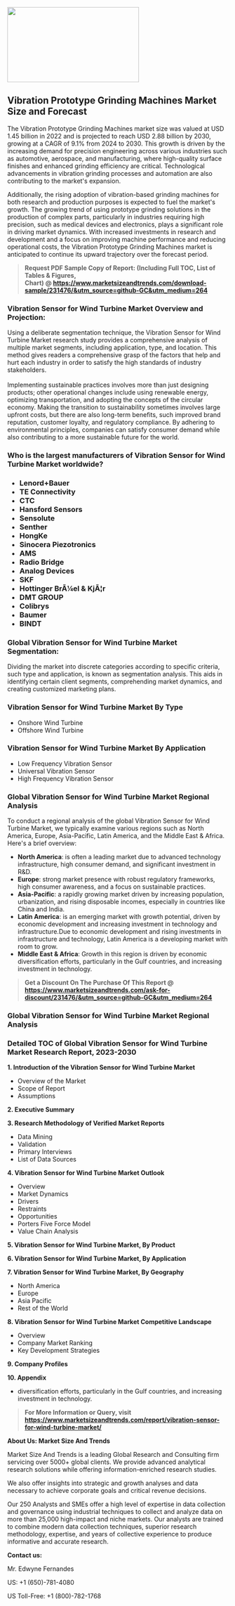 <p><img class="alignnone size-medium wp-image-20088" src="https://ffe5etoiles.com/wp-content/uploads/2024/12/MST1-300x171.png" alt="" width="300" height="171" /></p><h2>Vibration Prototype Grinding Machines Market Size and Forecast</h2><p>The Vibration Prototype Grinding Machines market size was valued at USD 1.45 billion in 2022 and is projected to reach USD 2.88 billion by 2030, growing at a CAGR of 9.1% from 2024 to 2030. This growth is driven by the increasing demand for precision engineering across various industries such as automotive, aerospace, and manufacturing, where high-quality surface finishes and enhanced grinding efficiency are critical. Technological advancements in vibration grinding processes and automation are also contributing to the market's expansion.</p><p>Additionally, the rising adoption of vibration-based grinding machines for both research and production purposes is expected to fuel the market's growth. The growing trend of using prototype grinding solutions in the production of complex parts, particularly in industries requiring high precision, such as medical devices and electronics, plays a significant role in driving market dynamics. With increased investments in research and development and a focus on improving machine performance and reducing operational costs, the Vibration Prototype Grinding Machines market is anticipated to continue its upward trajectory over the forecast period.</p></p><blockquote id="" class=""><strong>Request PDF Sample Copy of Report: (Including Full TOC, List of Tables &amp; Figures, Chart)&nbsp;@&nbsp;<strong><a href="https://www.marketsizeandtrends.com/download-sample/231476/&utm_source=github-GC&utm_medium=264" target="_blank">https://www.marketsizeandtrends.com/download-sample/231476/&utm_source=github-GC&utm_medium=264</a></strong></strong></blockquote><h3 id="" class="">Vibration Sensor for Wind Turbine Market&nbsp;Overview and Projection:</h3><p id="" class="">Using a deliberate segmentation technique, the Vibration Sensor for Wind Turbine Market research study provides a comprehensive analysis of multiple market segments, including application, type, and location. This method gives readers a comprehensive grasp of the factors that help and hurt each industry in order to satisfy the high standards of industry stakeholders. <br /> <br />Implementing sustainable practices involves more than just designing products; other operational changes include using renewable energy, optimizing transportation, and adopting the concepts of the circular economy. Making the transition to sustainability sometimes involves large upfront costs, but there are also long-term benefits, such improved brand reputation, customer loyalty, and regulatory compliance. By adhering to environmental principles, companies can satisfy consumer demand while also contributing to a more sustainable future for the world.</p><h3 id="" class="">Who is the largest manufacturers of&nbsp;Vibration Sensor for Wind Turbine Market worldwide?</h3><h3 class=""><p><ul><li>Lenord+Bauer </li><li> TE Connectivity </li><li> CTC </li><li> Hansford Sensors </li><li> Sensolute </li><li> Senther </li><li> HongKe </li><li> Sinocera Piezotronics </li><li> AMS </li><li> Radio Bridge </li><li> Analog Devices </li><li> SKF </li><li> Hottinger BrÃ¼el & KjÃ¦r </li><li> DMT GROUP </li><li> Colibrys </li><li> Baumer </li><li> BINDT</li></ul></p></h3><h3 id="" class="">Global&nbsp;Vibration Sensor for Wind Turbine Market Segmentation:</h3><p id="" class="">Dividing the market into discrete categories according to specific criteria, such type and application, is known as segmentation analysis. This aids in identifying certain client segments, comprehending market dynamics, and creating customized marketing plans.</p><h3 id="" class="">Vibration Sensor for Wind Turbine Market&nbsp;By Type</h3><p><p><ul><li>Onshore Wind Turbine</li><li> Offshore Wind Turbine</p></li></ul></p></p><h3 id="" class="">Vibration Sensor for Wind Turbine Market&nbsp;By Application</h3><p class=""><p><ul><li>Low Frequency Vibration Sensor</li><li> Universal Vibration Sensor</li><li> High Frequency Vibration Sensor</li></ul></p></p><h3 id="" class="">Global Vibration Sensor for Wind Turbine Market Regional Analysis</h3><p id="" class="">To conduct a regional analysis of the global Vibration Sensor for Wind Turbine Market, we typically examine various regions such as North America, Europe, Asia-Pacific, Latin America, and the Middle East &amp; Africa. Here's a brief overview:</p><ul><li><strong>North America</strong>: is often a leading market due to advanced technology infrastructure, high consumer demand, and significant investment in R&amp;D.</li><li><strong>Europe</strong>: strong market presence with robust regulatory frameworks, high consumer awareness, and a focus on sustainable practices.</li><li><strong>Asia-Pacific</strong>: a rapidly growing market driven by increasing population, urbanization, and rising disposable incomes, especially in countries like China and India.</li><li><strong>Latin America</strong>: is an emerging market with growth potential, driven by economic development and increasing investment in technology and infrastructure.Due to economic development and rising investments in infrastructure and technology, Latin America is a developing market with room to grow.</li><li><strong>Middle East &amp; Africa</strong>: Growth in this region is driven by economic diversification efforts, particularly in the Gulf countries, and increasing investment in technology.</li></ul><blockquote id="" class=""><strong>Get a Discount On The Purchase Of This Report @ <strong><a href="https://www.marketsizeandtrends.com/ask-for-discount/231476/&utm_source=github-GC&utm_medium=264" target="_blank">https://www.marketsizeandtrends.com/ask-for-discount/231476/&utm_source=github-GC&utm_medium=264</a></strong></strong></blockquote><h3 id="" class="">Global Vibration Sensor for Wind Turbine Market Regional Analysis</h3><h3 id="" class="">Detailed TOC of Global Vibration Sensor for Wind Turbine Market Research Report, 2023-2030</h3><p id="" class=""><strong>1. Introduction of the Vibration Sensor for Wind Turbine Market</strong></p><ul><li>Overview of the Market</li><li>Scope of Report</li><li>Assumptions</li></ul><p id="" class=""><strong>2. Executive Summary</strong></p><p id="" class=""><strong>3. Research Methodology of Verified Market Reports</strong></p><ul><li>Data Mining</li><li>Validation</li><li>Primary Interviews</li><li>List of Data Sources</li></ul><p id="" class=""><strong>4. Vibration Sensor for Wind Turbine Market Outlook</strong></p><ul><li>Overview</li><li>Market Dynamics</li><li>Drivers</li><li>Restraints</li><li>Opportunities</li><li>Porters Five Force Model</li><li>Value Chain Analysis</li></ul><p id="" class=""><strong>5. Vibration Sensor for Wind Turbine Market, By Product</strong></p><p id="" class=""><strong>6. Vibration Sensor for Wind Turbine Market, By Application</strong></p><p id="" class=""><strong>7. Vibration Sensor for Wind Turbine Market, By Geography</strong></p><ul><li>North America</li><li>Europe</li><li>Asia Pacific</li><li>Rest of the World</li></ul><p id="" class=""><strong>8. Vibration Sensor for Wind Turbine Market Competitive Landscape</strong></p><ul><li>Overview</li><li>Company Market Ranking</li><li>Key Development Strategies</li></ul><p id="" class=""><strong>9. Company Profiles</strong></p><p id="" class=""><strong>10. Appendix</strong></p><ul><li>diversification efforts, particularly in the Gulf countries, and increasing investment in technology.</li></ul><blockquote id="" class=""><strong>For More Information or Query, visit <strong><strong><a href="https://www.marketsizeandtrends.com/report/vibration-sensor-for-wind-turbine-market/" target="_blank">https://www.marketsizeandtrends.com/report/vibration-sensor-for-wind-turbine-market/</a></strong></strong></strong></blockquote><p id="" class=""><strong>About Us: Market Size And Trends</strong></p><p id="" class="">Market Size And Trends is a leading Global Research and Consulting firm servicing over 5000+ global clients. We provide advanced analytical research solutions while offering information-enriched research studies.</p><p id="" class="">We also offer insights into strategic and growth analyses and data necessary to achieve corporate goals and critical revenue decisions.</p><p id="" class="">Our 250 Analysts and SMEs offer a high level of expertise in data collection and governance using industrial techniques to collect and analyze data on more than 25,000 high-impact and niche markets. Our analysts are trained to combine modern data collection techniques, superior research methodology, expertise, and years of collective experience to produce informative and accurate research.</p><p id="" class=""><strong>Contact us:</strong></p><p id="" class="">Mr. Edwyne Fernandes</p><p id="" class="">US: +1 (650)-781-4080</p><p id="" class="">US Toll-Free: +1 (800)-782-1768</p>

